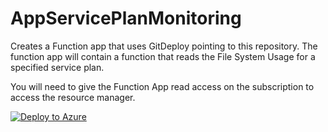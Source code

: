 # AppServicePlanMonitoring

Creates a Function app that uses GitDeploy pointing to this repository.
The function app will contain a function that reads the File System Usage for a specified service plan.

You will need to give the Function App read access on the subscription to access the resource manager.

[![Deploy to Azure](http://azuredeploy.net/deploybutton.png)](https://azuredeploy.net/)